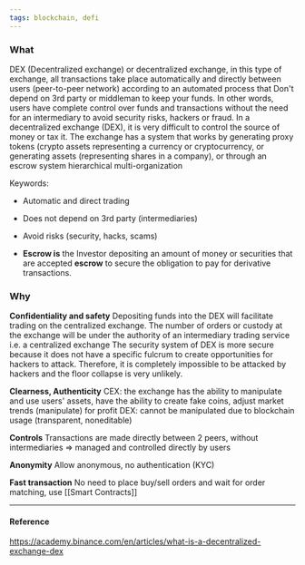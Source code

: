 ```yaml
---
tags: blockchain, defi
---
```


### What

DEX (Decentralized exchange) or decentralized exchange, in this type of exchange, all transactions take place automatically and directly between users (peer-to-peer network) according to an automated process that Don't depend on 3rd party or middleman to keep your funds. In other words, users have complete control over funds and transactions without the need for an intermediary to avoid security risks, hackers or fraud. In a decentralized exchange (DEX), it is very difficult to control the source of money or tax it.
The exchange has a system that works by generating proxy tokens (crypto assets representing a currency or cryptocurrency, or generating assets (representing shares in a company), or through an escrow system hierarchical multi-organization

Keywords:

- Automatic and direct trading
- Does not depend on 3rd party (intermediaries)
- Avoid risks (security, hacks, scams)

- **Escrow is** the Investor depositing an amount of money or securities that are accepted **escrow** to secure the obligation to pay for derivative transactions.

### Why

**Confidentiality and safety**
Depositing funds into the DEX will facilitate trading on the centralized exchange. The number of orders or custody at the exchange will be under the authority of an intermediary trading service i.e. a centralized exchange
The security system of DEX is more secure because it does not have a specific fulcrum to create opportunities for hackers to attack. Therefore, it is completely impossible to be attacked by hackers and the floor collapse is very unlikely.

**Clearness, Authenticity**
CEX: the exchange has the ability to manipulate and use users' assets, have the ability to create fake coins, adjust market trends (manipulate) for profit
DEX: cannot be manipulated due to blockchain usage (transparent, noneditable)

**Controls**
Transactions are made directly between 2 peers, without intermediaries => managed and controlled directly by users

**Anonymity**
Allow anonymous, no authentication (KYC)

**Fast transaction**
No need to place buy/sell orders and wait for order matching, use [[Smart Contracts]]

---

#### Reference

https://academy.binance.com/en/articles/what-is-a-decentralized-exchange-dex
